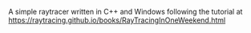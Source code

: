 A simple raytracer written in C++ and Windows following the tutorial at https://raytracing.github.io/books/RayTracingInOneWeekend.html
